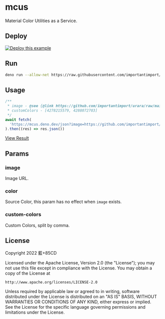 # mcus

Material Color Utilities as a Service.

## Deploy

[![Deploy this example](https://deno.com/deno-deploy-button.svg)](https://dash.deno.com/new?url=https://raw.githubusercontent.com/importantimport/mcus/main/serve.ts)

## Run

```bash
deno run --allow-net https://raw.githubusercontent.com/importantimport/mcus/main/serve.ts
```

## Usage

```ts
/**
 * image - @see {@link https://github.com/importantimport/urara/raw/main/urara/hello-world/urara.webp}
 * customColors - [4278215579, 4288072703]
 */
await fetch(
  'https://mcus.deno.dev/json?image=https://github.com/importantimport/urara/raw/main/urara/hello-world/urara.webp&custom-colors=4278215579,4288072703'
).then((res) => res.json())
```

[View Result](https://mcus.deno.dev/json?params)

## Params

### image

Image URL.

### color

Source Color, this param has no effect when `image` exists.

### custom-colors

Custom Colors, split by comma.

## License

Copyright 2022 藍+85CD

Licensed under the Apache License, Version 2.0 (the "License");
you may not use this file except in compliance with the License.
You may obtain a copy of the License at

    http://www.apache.org/licenses/LICENSE-2.0

Unless required by applicable law or agreed to in writing, software
distributed under the License is distributed on an "AS IS" BASIS,
WITHOUT WARRANTIES OR CONDITIONS OF ANY KIND, either express or implied.
See the License for the specific language governing permissions and
limitations under the License.
